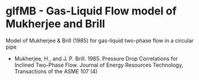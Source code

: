 # glfMB - Gas-Liquid Flow model of Mukherjee and Brill
Model of Mukherjee &amp; Brill (1985) for gas-liquid two-phase flow in a circular pipe

* Mukherjee, H., and J. P. Brill. 1985. Pressure Drop Correlations for Inclined Two-Phase Flow. Journal of Energy Resources Technology, Transactions of the ASME 107 (4)


